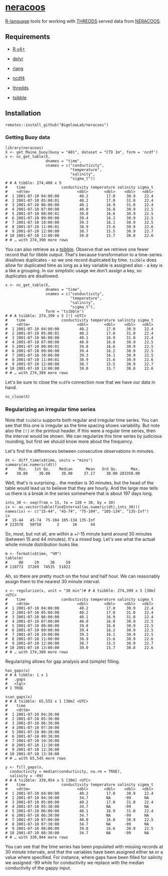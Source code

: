 # [neracoos](http://www.neracoos.org/thredds/catalog.html)

[R-language](https://www.r-project.org/) tools for working with [THREDDS](https://www.unidata.ucar.edu/software/tds/current/) served data from [NERACOOS](http://www.neracoos.org/thredds/catalog.html).

## Requirements

  + [R v4+](https://www.r-project.org/)
  
  + [dplyr](https://CRAN.R-project.org/package=dplyr)
  
  + [rlang](https://CRAN.R-project.org/package=rlang)
  
  + [ncdf4](https://CRAN.R-project.org/package=ncdf4)
  
  + [thredds](https://github.com/BigelowLab/thredds)
  
  + [tsibble](https://CRAN.R-project.org/package=tsibble)
    

## Installation

```
remotes::install_github("BigelowLab/neracoos")
```

### Getting Buoy data

```
library(neracoos)
X <- get_Maine_buoy(buoy = "A01", dataset = "CTD 1m", form = 'ncdf')
x <- nc_get_table(X, 
                  dnames = "time",
                  vnames = c("conductivity",
                             "temperature",
                             "salinity",
                             "sigma_t"))
# # A tibble: 274,400 x 5
#    time                conductivity temperature salinity sigma_t
#    <dttm>                     <dbl>       <dbl>    <dbl>   <dbl>
#  1 2001-07-10 04:00:00         40.2        17.0     30.9    22.4
#  2 2001-07-10 05:00:01         40.2        17.0     31.0    22.4
#  3 2001-07-10 06:00:00         40.1        16.9     31.0    22.4
#  4 2001-07-10 07:00:00         40.0        16.8     30.9    22.5
#  5 2001-07-10 08:00:01         39.8        16.6     30.9    22.5
#  6 2001-07-10 09:00:00         39.4        16.2     30.9    22.5
#  7 2001-07-10 10:00:00         39.3        16.1     30.9    22.5
#  8 2001-07-10 11:00:01         38.9        15.6     30.9    22.6
#  9 2001-07-10 12:00:00         38.7        15.5     30.9    22.7
# 10 2001-07-10 13:00:00         39.0        15.7     30.8    22.6
# # … with 274,390 more rows
```

You can also retrieve as a [tsibble](https://CRAN.R-project.org/package=tsibble). Observe that we retrieve one fewer record that for tibble output.  That's because transformation to a time-series disallows duplicates - so we one record duplicated by time. `tsibble` does allow for duplicated time as long as a key variable is assigned also - a key is a like a grouping. In our simplistic usage we don't assign a key, so duplicates are disallowed.

```
x <- nc_get_table(X, 
                  dnames = "time",
                  vnames = c("conductivity",
                             "temperature",
                             "salinity",
                             "sigma_t"),
                  form = "tsibble")
# # A tsibble: 274,399 x 5 [!] <UTC>
#    time                conductivity temperature salinity sigma_t
#    <dttm>                     <dbl>       <dbl>    <dbl>   <dbl>
#  1 2001-07-10 04:00:00         40.2        17.0     30.9    22.4
#  2 2001-07-10 05:00:01         40.2        17.0     31.0    22.4
#  3 2001-07-10 06:00:00         40.1        16.9     31.0    22.4
#  4 2001-07-10 07:00:00         40.0        16.8     30.9    22.5
#  5 2001-07-10 08:00:01         39.8        16.6     30.9    22.5
#  6 2001-07-10 09:00:00         39.4        16.2     30.9    22.5
#  7 2001-07-10 10:00:00         39.3        16.1     30.9    22.5
#  8 2001-07-10 11:00:01         38.9        15.6     30.9    22.6
#  9 2001-07-10 12:00:00         38.7        15.5     30.9    22.7
# 10 2001-07-10 13:00:00         39.0        15.7     30.8    22.6
# # … with 274,389 more rows                             
```

Let's be sure to close the `ncdf4` connection now that we have our data in hand.

```
nc_close(X)
```

### Regularizing an irregular time series

Note that `tsibble` supports both regular and irregular time series.  You can see that this one is irregular as the time spacing shows variability.  But note also the `[!]` in the printout header. If this were a regular time series, then the interval would be shown.  We can regularize this time series by judicious rounding, but first we should know more about the frequency.

Let's find the differences between consecutive observations in minutes.

```
dt <- diff_time(x$time, units = "mins")
summary(as.numeric(dt))
#     Min.   1st Qu.    Median      Mean   3rd Qu.      Max. 
#    30.00     30.00     30.00     37.17     30.00 283350.00 
```

Well, that's is surprising... the median is 30 minutes, but the head of the table would lead us to believe that they are hourly.  And the large max tells us there is a break in the series somewhere that is about 197 days long.

```
ints_30 <- seq(from = 15, to = 120 + 30, by = 30)
ix <- as.vector(table(findInterval(as.numeric(dt),ints_30)))
names(ix) <- c("15-44", "45-74", "75-104", "105-134", "135-Inf")
ix
#  15-44   45-74  75-104 105-134 135-Inf 
# 223578   50758       2      16      44 
```

So, most, but not all, are within a +/-15 minute band around 30 minutes (between 15 and 44 minutes).  It's a mixed bag. Let's see what the actual whole minute distribution looks like.

```
m <- format(x$time, "%M")
table(m)
#     00     29     30     59 
# 110773  37269  74535  51822 
```

Ah, so there are pretty much on the hour and half hour.  We can reasonably assign them to the nearest 30 minute interval.

```
x <- regularize(x, unit = "30 min")# # A tsibble: 274,399 x 5 [30m] <UTC>
#    time                conductivity temperature salinity sigma_t
#    <dttm>                     <dbl>       <dbl>    <dbl>   <dbl>
#  1 2001-07-10 04:00:00         40.2        17.0     30.9    22.4
#  2 2001-07-10 05:00:00         40.2        17.0     31.0    22.4
#  3 2001-07-10 06:00:00         40.1        16.9     31.0    22.4
#  4 2001-07-10 07:00:00         40.0        16.8     30.9    22.5
#  5 2001-07-10 08:00:00         39.8        16.6     30.9    22.5
#  6 2001-07-10 09:00:00         39.4        16.2     30.9    22.5
#  7 2001-07-10 10:00:00         39.3        16.1     30.9    22.5
#  8 2001-07-10 11:00:00         38.9        15.6     30.9    22.6
#  9 2001-07-10 12:00:00         38.7        15.5     30.9    22.7
# 10 2001-07-10 13:00:00         39.0        15.7     30.8    22.6
# # … with 274,389 more rows
```

Regularizing allows for gap analysis and (simple) filling.

``` 
has_gaps(x)
# # A tibble: 1 x 1
#   .gaps
#   <lgl>
# 1 TRUE 

scan_gaps(x)
# # A tsibble: 65,555 x 1 [30m] <UTC>
#    time               
#    <dttm>             
#  1 2001-07-10 04:30:00
#  2 2001-07-10 05:30:00
#  3 2001-07-10 06:30:00
#  4 2001-07-10 07:30:00
#  5 2001-07-10 08:30:00
#  6 2001-07-10 09:30:00
#  7 2001-07-10 10:30:00
#  8 2001-07-10 11:30:00
#  9 2001-07-10 12:30:00
# 10 2001-07-10 13:30:00
# # … with 65,545 more rows

y <- fill_gaps(x, 
  conductivity = median(conductivity, na.rm = TRUE),
  salinity = -99)
# # A tsibble: 339,954 x 5 [30m] <UTC>
#    time                conductivity temperature salinity sigma_t
#    <dttm>                     <dbl>       <dbl>    <dbl>   <dbl>
#  1 2001-07-10 04:00:00         40.2        17.0     30.9    22.4
#  2 2001-07-10 04:30:00         34.7        NA      -99      NA  
#  3 2001-07-10 05:00:00         40.2        17.0     31.0    22.4
#  4 2001-07-10 05:30:00         34.7        NA      -99      NA  
#  5 2001-07-10 06:00:00         40.1        16.9     31.0    22.4
#  6 2001-07-10 06:30:00         34.7        NA      -99      NA  
#  7 2001-07-10 07:00:00         40.0        16.8     30.9    22.5
#  8 2001-07-10 07:30:00         34.7        NA      -99      NA  
#  9 2001-07-10 08:00:00         39.8        16.6     30.9    22.5
# 10 2001-07-10 08:30:00         34.7        NA      -99      NA  
# # … with 339,944 more rows
```

You can see that the time series has been populated with missing records at 30 minute intervals,
and that the variables have been assigned either `NA` or a value where specified.  For instance,
where gaps have been filled for salinity we assigned -99 while for conductivity we replace with the median conductivity of the gappy input.

